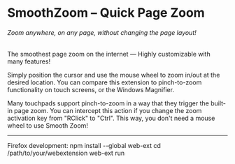 # SmoothZoom – Quick Page Zoom

###### Zoom anywhere, on any page, without changing the page layout!

The smoothest page zoom on the internet
⁠— Highly customizable with many features!

Simply position the cursor and use the mouse wheel to zoom in/out at the desired location. You can compare this extension to pinch-to-zoom functionality on touch screens, or the Windows Magnifier.

Many touchpads support pinch-to-zoom in a way that they trigger the built-in page zoom. You can intercept this action if you change the zoom activation key from "RClick" to "Ctrl". This way, you don't need a mouse wheel to use Smooth Zoom!

---

Firefox development:
npm install --global web-ext
cd /path/to/your/webextension
web-ext run